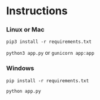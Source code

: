 # Instructions
### Linux or Mac
```pip3 install -r requirements.txt```

```python3 app.py``` or ```gunicorn app:app```

### Windows
```pip install -r requirements.txt```

```python app.py```


[heroku demo link]:(https://ecoincurrency.herokuapp.com)
